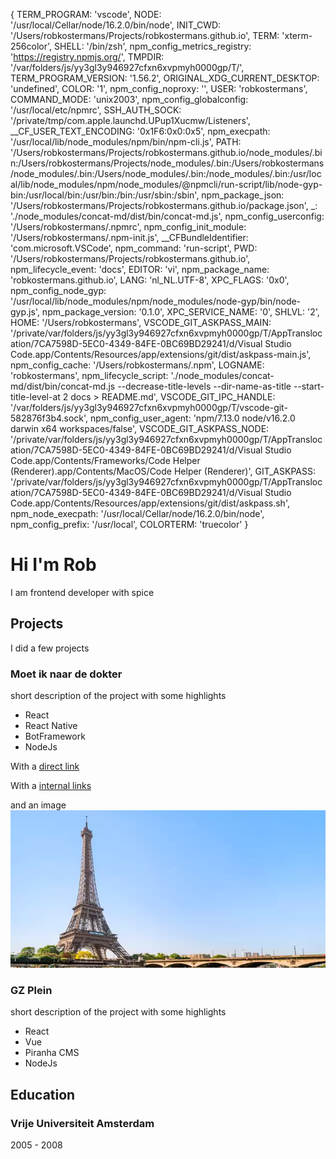 {
  TERM_PROGRAM: 'vscode',
  NODE: '/usr/local/Cellar/node/16.2.0/bin/node',
  INIT_CWD: '/Users/robkostermans/Projects/robkostermans.github.io',
  TERM: 'xterm-256color',
  SHELL: '/bin/zsh',
  npm_config_metrics_registry: 'https://registry.npmjs.org/',
  TMPDIR: '/var/folders/js/yy3gl3y946927cfxn6xvpmyh0000gp/T/',
  TERM_PROGRAM_VERSION: '1.56.2',
  ORIGINAL_XDG_CURRENT_DESKTOP: 'undefined',
  COLOR: '1',
  npm_config_noproxy: '',
  USER: 'robkostermans',
  COMMAND_MODE: 'unix2003',
  npm_config_globalconfig: '/usr/local/etc/npmrc',
  SSH_AUTH_SOCK: '/private/tmp/com.apple.launchd.UPup1Xucmw/Listeners',
  __CF_USER_TEXT_ENCODING: '0x1F6:0x0:0x5',
  npm_execpath: '/usr/local/lib/node_modules/npm/bin/npm-cli.js',
  PATH: '/Users/robkostermans/Projects/robkostermans.github.io/node_modules/.bin:/Users/robkostermans/Projects/node_modules/.bin:/Users/robkostermans/node_modules/.bin:/Users/node_modules/.bin:/node_modules/.bin:/usr/local/lib/node_modules/npm/node_modules/@npmcli/run-script/lib/node-gyp-bin:/usr/local/bin:/usr/bin:/bin:/usr/sbin:/sbin',
  npm_package_json: '/Users/robkostermans/Projects/robkostermans.github.io/package.json',
  _: './node_modules/concat-md/dist/bin/concat-md.js',
  npm_config_userconfig: '/Users/robkostermans/.npmrc',
  npm_config_init_module: '/Users/robkostermans/.npm-init.js',
  __CFBundleIdentifier: 'com.microsoft.VSCode',
  npm_command: 'run-script',
  PWD: '/Users/robkostermans/Projects/robkostermans.github.io',
  npm_lifecycle_event: 'docs',
  EDITOR: 'vi',
  npm_package_name: 'robkostermans.github.io',
  LANG: 'nl_NL.UTF-8',
  XPC_FLAGS: '0x0',
  npm_config_node_gyp: '/usr/local/lib/node_modules/npm/node_modules/node-gyp/bin/node-gyp.js',
  npm_package_version: '0.1.0',
  XPC_SERVICE_NAME: '0',
  SHLVL: '2',
  HOME: '/Users/robkostermans',
  VSCODE_GIT_ASKPASS_MAIN: '/private/var/folders/js/yy3gl3y946927cfxn6xvpmyh0000gp/T/AppTranslocation/7CA7598D-5EC0-4349-84FE-0BC69BD29241/d/Visual Studio Code.app/Contents/Resources/app/extensions/git/dist/askpass-main.js',
  npm_config_cache: '/Users/robkostermans/.npm',
  LOGNAME: 'robkostermans',
  npm_lifecycle_script: './node_modules/concat-md/dist/bin/concat-md.js --decrease-title-levels --dir-name-as-title --start-title-level-at 2 docs > README.md',
  VSCODE_GIT_IPC_HANDLE: '/var/folders/js/yy3gl3y946927cfxn6xvpmyh0000gp/T/vscode-git-582876f3b4.sock',
  npm_config_user_agent: 'npm/7.13.0 node/v16.2.0 darwin x64 workspaces/false',
  VSCODE_GIT_ASKPASS_NODE: '/private/var/folders/js/yy3gl3y946927cfxn6xvpmyh0000gp/T/AppTranslocation/7CA7598D-5EC0-4349-84FE-0BC69BD29241/d/Visual Studio Code.app/Contents/Frameworks/Code Helper (Renderer).app/Contents/MacOS/Code Helper (Renderer)',
  GIT_ASKPASS: '/private/var/folders/js/yy3gl3y946927cfxn6xvpmyh0000gp/T/AppTranslocation/7CA7598D-5EC0-4349-84FE-0BC69BD29241/d/Visual Studio Code.app/Contents/Resources/app/extensions/git/dist/askpass.sh',
  npm_node_execpath: '/usr/local/Cellar/node/16.2.0/bin/node',
  npm_config_prefix: '/usr/local',
  COLORTERM: 'truecolor'
}

<a name="0_intromd"></a>

Hi I'm Rob
==============
I am frontend developer with spice

## Projects


<a name="1_projects0_projectsmd"></a>

I did a few projects

<a name="1_projects1_minddmd"></a>

### Moet ik naar de dokter
short description of the project with some highlights
- React
- React Native
- BotFramework
- NodeJs

With a [direct link](https://www.nu.nl/economie/6138654/sector-voorziet-volgende-week-grote-stappen-op-weg-naar-meer-reizen.html)

With a [internal links](#2_educationvumd)

and an image
![alt text](docs/assets/paris.webp)



<a name="1_projects2_gzpleinmd"></a>

### GZ Plein
short description of the project with some highlights
- React
- Vue
- Piranha CMS 
- NodeJs
## Education


<a name="2_education_educationmd"></a>



<a name="2_educationvumd"></a>

### Vrije Universiteit Amsterdam
2005 - 2008